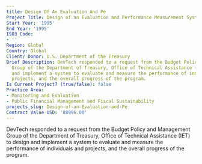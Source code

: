 ```yaml
---
title: Design Of An Evaluation And Pe
Project Title: Design of an Evaluation and Performance Measurement System
Start Year: '1995'
End Year: '1995'
ISO3 Code:
- ''
Region: Global
Country: Global
Client/ Donor: U.S. Department of the Treasury
Brief Description: DevTech responded to a request from the Budget Policy and Management
  Group of the Department of Treasury, Office of Technical Assistance (IET) to design
  and implement a system to evaluate and measure the performance of individuals and
  projects, and the overall progress of the program.
Is Current Project? (true/false): false
Practice Area:
- Monitoring and Evaluation
- Public Financial Management and Fiscal Sustainability
projects_slug: Design-of-an-Evaluation-and-Pe
Contract Value USD: '88996.00'
---
```


DevTech responded to a request from the Budget Policy and Management Group of the Department of Treasury, Office of Technical Assistance (IET) to design and implement a system to evaluate and measure the performance of individuals and projects, and the overall progress of the program.